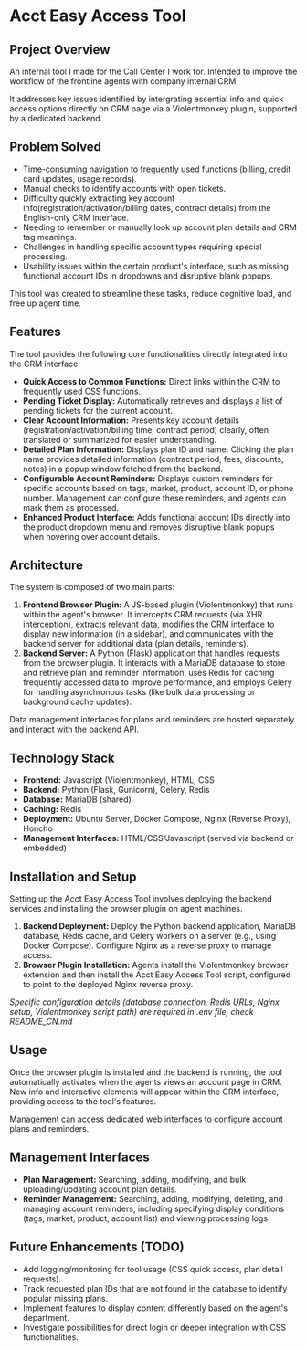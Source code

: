 # Acct Easy Access Tool

## Project Overview

An internal tool I made for the Call Center I work for. Intended to improve the workflow of the frontline agents with company internal CRM.

It addresses key issues identified by intergrating essential info and quick access options directly on CRM page via a Violentmonkey plugin, supported by a dedicated backend.

## Problem Solved

- Time-consuming navigation to frequently used functions (billing, credit card updates, usage records).
- Manual checks to identify accounts with open tickets.
- Difficulty quickly extracting key account info(registration/activation/billing dates, contract details) from the English-only CRM interface.
- Needing to remember or manually look up account plan details and CRM tag meanings.
- Challenges in handling specific account types requiring special processing.
- Usability issues within the certain product's interface, such as missing functional account IDs in dropdowns and disruptive blank popups.

This tool was created to streamline these tasks, reduce cognitive load, and free up agent time.

## Features

The tool provides the following core functionalities directly integrated into the CRM interface:

- **Quick Access to Common Functions:** Direct links within the CRM to frequently used CSS functions.
- **Pending Ticket Display:** Automatically retrieves and displays a list of pending tickets for the current account.
- **Clear Account Information:** Presents key account details (registration/activation/billing time, contract period) clearly, often translated or summarized for easier understanding.
- **Detailed Plan Information:** Displays plan ID and name. Clicking the plan name provides detailed information (contract period, fees, discounts, notes) in a popup window fetched from the backend.
- **Configurable Account Reminders:** Displays custom reminders for specific accounts based on tags, market, product, account ID, or phone number. Management can configure these reminders, and agents can mark them as processed.
- **Enhanced Product Interface:** Adds functional account IDs directly into the product dropdown menu and removes disruptive blank popups when hovering over account details.

## Architecture

The system is composed of two main parts:

1. **Frontend Browser Plugin:** A JS-based plugin (Violentmonkey) that runs within the agent's browser. It intercepts CRM requests (via XHR interception), extracts relevant data, modifies the CRM interface to display new information (in a sidebar), and communicates with the backend server for additional data (plan details, reminders).
2. **Backend Server:** A Python (Flask) application that handles requests from the browser plugin. It interacts with a MariaDB database to store and retrieve plan and reminder information, uses Redis for caching frequently accessed data to improve performance, and employs Celery for handling asynchronous tasks (like bulk data processing or background cache updates).

Data management interfaces for plans and reminders are hosted separately and interact with the backend API.

## Technology Stack

- **Frontend:** Javascript (Violentmonkey), HTML, CSS
- **Backend:** Python (Flask, Gunicorn), Celery, Redis
- **Database:** MariaDB (shared)
- **Caching:** Redis
- **Deployment:** Ubuntu Server, Docker Compose, Nginx (Reverse Proxy), Honcho
- **Management Interfaces:** HTML/CSS/Javascript (served via backend or embedded)

## Installation and Setup

Setting up the Acct Easy Access Tool involves deploying the backend services and installing the browser plugin on agent machines.

1. **Backend Deployment:** Deploy the Python backend application, MariaDB database, Redis cache, and Celery workers on a server (e.g., using Docker Compose). Configure Nginx as a reverse proxy to manage access.
2. **Browser Plugin Installation:** Agents install the Violentmonkey browser extension and then install the Acct Easy Access Tool script, configured to point to the deployed Nginx reverse proxy.

*Specific configuration details (database connection, Redis URLs, Nginx setup, Violentmonkey script path) are required in .env file, check README_CN.md*

## Usage

Once the browser plugin is installed and the backend is running, the tool automatically activates when the agents views an account page in CRM. New info and interactive elements will appear within the CRM interface, providing access to the tool's features.

Management can access dedicated web interfaces to configure account plans and reminders.

## Management Interfaces

- **Plan Management:** Searching, adding, modifying, and bulk uploading/updating account plan details.
- **Reminder Management:** Searching, adding, modifying, deleting, and managing account reminders, including specifying display conditions (tags, market, product, account list) and viewing processing logs.

## Future Enhancements (TODO)

- Add logging/monitoring for tool usage (CSS quick access, plan detail requests).
- Track requested plan IDs that are not found in the database to identify popular missing plans.
- Implement features to display content differently based on the agent's department.
- Investigate possibilities for direct login or deeper integration with CSS functionalities.
